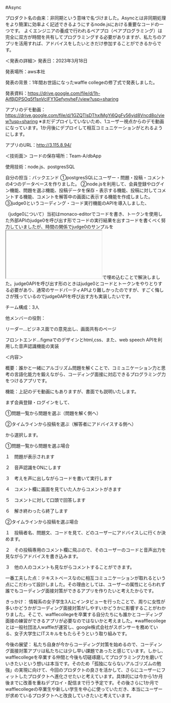 #Async

プロダクト名の由来：非同期という意味で名づけました。Asyncとは非同期処理をより簡潔に効率よく記述できるようにするnode.jsにおける重要なコードの一つです。
よくエンジニアの養成で行われるペアプロ（ペアプログラミング）は完全に双方が時間を共有してプログラミングする必要がありますが、私たちのアプリを活用すれば、アドバイスをしたいときだけ参加することができるからです。

＜発表の詳細＞ 発表日：2023年3月18日　

発表場所：aws本社

発表の背景：1年間お世話になったwaffle collegeの修了式で発表しました。

発表資料：https://drive.google.com/file/d/1h-AjfBjDPSOq5f1snVcIFY1GefynyheF/view?usp=sharing

アプリのデモ動画：https://drive.google.com/file/d/1GZQTlsDThxIMgYi6QgFv56yjd8Vncd8o/view?usp=sharing ※まだデプロイしていないため、1ユーザー視点からのデモ動画になっています。1か月後にデプロイして相互コミュニケーションがとれるようにします。

アプリのURL：http://3.115.8.94/

＜技術面＞ コードの保存場所：Team-A/dbApp

使用技術：node.js、postgresSQL

自分の担当：バックエンド ➀postgresSQLにユーザー・問題・投稿・コメントの4つのデータベースを作りました。 ➁node.jsを利用して、会員登録やログイン機能、問題を選ぶ機能、投稿データを保存・表示する機能、投稿に対してコメントする機能、コメントを解答中の画面に表示する機能を作成しました。 ➂judge0というコーディング・コード実行機能のAPIを導入しました、

（judge0について）当初はmonaco-editorでコードを書き、トークンを使用した外部APIのjudge0を呼び出す形でコードの実行結果を出すコードを書くべく努力していましたが、時間の関係でjudge0のサンプルを<iframe></iframe>で埋め込むことで解決しました。judge0APIを呼び出す形のときはjudge0とコードとトークンをやりとりする必要があり、通常のサードパーティAPIより難しかったのですが、すごく悔しさが残っているのでjudge0APIを呼び出す方も実装したいです。

チーム構成：3人

他メンバーの役割：

リーダー…ビジネス面での意見出し、画面共有のページ

フロントエンド…figmaでのデザインとhtml,css、また、web speech APIを利用した音声認識機能の実装

＜内容＞

概要：誰かと一緒にアルゴリズム問題を解くことで、コミュニケーション力と思考の言語化能力を鍛えながら、コーディング面接に対応できるプログラミング力をつけるアプリです。

機能：上記のデモ動画にもありますが、書面でも説明いたします。

まず会員登録・ログインをして、

➀問題一覧から問題を選ぶ（問題を解く側へ）

➁タイムラインから投稿を選ぶ（解答者にアドバイスする側へ）

から選択します。

➀問題一覧から問題を選ぶ場合

１　問題が表示されます

２　音声認識をONにします

３　考えを声に出しながらコードを書いて実行します

４　コメント欄に画面を見ていた人からコメントがきます

５　コメントに対して口頭で回答します

６　解き終わったら終了します


➁タイムラインから投稿を選ぶ場合

１　投稿者名、問題文、コードを見て、どのユーザーにアドバイスしに行くか決めます。

２　その投稿専用のコメント欄に飛ぶので、そのユーザーのコードと音声出力を見ながらアドバイスを書き込みます。

３　他の人のコメントも見ながらコメントすることができます。



一番工夫した点：テキストベースなのに相互コミュニケーションが取れるという点にこだわって設計しました。その理由としては、ユーザーの属性にとらわれず誰でもコーディング面接対策ができるアプリを作りたいと考えたからです。

きっかけ： 情報系の女子学生3人にインタビューを行ったことで、周りに女性が多いかどうかがコーディング面接対策がしやすいかどうかに影響することがわかりました。そこで、wafflecollegeを卒業する自分たちにも誰かとコーディング面接の練習ができるアプリが必要なのではないかと考えました。※wafflecollegeとは一般社団法人waffleが運営し、google株式会社がスポンサーを務めている、女子大学生にITスキルをもたらそうという取り組みです。

今後の展望： 私たち自身が今からコーディング対策を始めるので、コーディング面接対策アプリは私たちには少し早い課題であったと感じています。しかし、wafflecollegeを卒業する仲間と今後も切磋琢磨してプログラミング力を磨いていきたいという想いは本当です。そのため「孤独にならないアルゴリズムの勉強」の実現に向けて、今回のプロダクトの良さを活かして、さらにユーザーにフィットしたプロダクトへ進化させたいと考えています。具体的には今から1か月後までに改善を重ねデプロイ・配信まで行う予定です。その後さらに1か月でwafflecollegeの卒業生や新しい学生を中心に使っていただき、本当にユーザーが求めているプロダクトへと改良していきたいと考えています。
